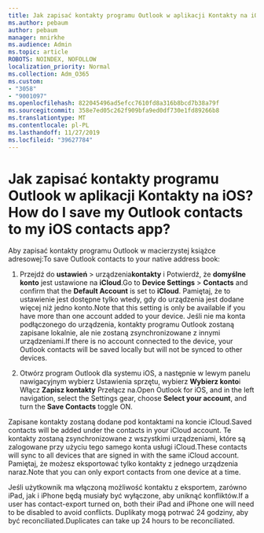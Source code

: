```yaml
---
title: Jak zapisać kontakty programu Outlook w aplikacji Kontakty na iOS?
ms.author: pebaum
author: pebaum
manager: mnirkhe
ms.audience: Admin
ms.topic: article
ROBOTS: NOINDEX, NOFOLLOW
localization_priority: Normal
ms.collection: Adm_O365
ms.custom:
- "3058"
- "9001097"
ms.openlocfilehash: 822045496ad5efcc7610fd8a316b8bcd7b38a79f
ms.sourcegitcommit: 358e7ed05c262f909bfa9ed0df730e1fd89266b8
ms.translationtype: MT
ms.contentlocale: pl-PL
ms.lasthandoff: 11/27/2019
ms.locfileid: "39627784"
---
```

# <a name="how-do-i-save-my-outlook-contacts-to-my-ios-contacts-app"></a><span data-ttu-id="4c8bd-102">Jak zapisać kontakty programu Outlook w aplikacji Kontakty na iOS?</span><span class="sxs-lookup"><span data-stu-id="4c8bd-102">How do I save my Outlook contacts to my iOS contacts app?</span></span>

<span data-ttu-id="4c8bd-103">Aby zapisać kontakty programu Outlook w macierzystej książce adresowej:</span><span class="sxs-lookup"><span data-stu-id="4c8bd-103">To save Outlook contacts to your native address book:</span></span>
 
1. <span data-ttu-id="4c8bd-104">Przejdź do **ustawień** > urządzenia**kontakty** i Potwierdź, że **domyślne konto** jest ustawione na **iCloud**.</span><span class="sxs-lookup"><span data-stu-id="4c8bd-104">Go to **Device Settings** > **Contacts** and confirm that the **Default Account** is set to **iCloud**.</span></span> <span data-ttu-id="4c8bd-105">Pamiętaj, że to ustawienie jest dostępne tylko wtedy, gdy do urządzenia jest dodane więcej niż jedno konto.</span><span class="sxs-lookup"><span data-stu-id="4c8bd-105">Note that this setting is only be available if you have more than one account added to your device.</span></span> <span data-ttu-id="4c8bd-106">Jeśli nie ma konta podłączonego do urządzenia, kontakty programu Outlook zostaną zapisane lokalnie, ale nie zostaną zsynchronizowane z innymi urządzeniami.</span><span class="sxs-lookup"><span data-stu-id="4c8bd-106">If there is no account connected to the device, your Outlook contacts will be saved locally but will not be synced to other devices.</span></span>
 
2. <span data-ttu-id="4c8bd-107">Otwórz program Outlook dla systemu iOS, a następnie w lewym panelu nawigacyjnym wybierz Ustawienia sprzętu, wybierz **Wybierz konto**i Włącz **Zapisz kontakty** Przełącz na.</span><span class="sxs-lookup"><span data-stu-id="4c8bd-107">Open Outlook for iOS, and in the left navigation, select the Settings gear, choose **Select your account**, and turn the **Save Contacts** toggle ON.</span></span>
 
<span data-ttu-id="4c8bd-108">Zapisane kontakty zostaną dodane pod kontaktami na koncie iCloud.</span><span class="sxs-lookup"><span data-stu-id="4c8bd-108">Saved contacts will be added under the contacts in your iCloud account.</span></span> <span data-ttu-id="4c8bd-109">Te kontakty zostaną zsynchronizowane z wszystkimi urządzeniami, które są zalogowane przy użyciu tego samego konta usługi iCloud.</span><span class="sxs-lookup"><span data-stu-id="4c8bd-109">These contacts will sync to all devices that are signed in with the same iCloud account.</span></span> <span data-ttu-id="4c8bd-110">Pamiętaj, że możesz eksportować tylko kontakty z jednego urządzenia naraz.</span><span class="sxs-lookup"><span data-stu-id="4c8bd-110">Note that you can only export contacts from one device at a time.</span></span>
 
<span data-ttu-id="4c8bd-111">Jeśli użytkownik ma włączoną możliwość kontaktu z eksportem, zarówno iPad, jak i iPhone będą musiały być wyłączone, aby uniknąć konfliktów.</span><span class="sxs-lookup"><span data-stu-id="4c8bd-111">If a user has contact-export turned on, both their iPad and iPhone one will need to be disabled to avoid conflicts.</span></span> <span data-ttu-id="4c8bd-112">Duplikaty mogą potrwać 24 godziny, aby być reconciliated.</span><span class="sxs-lookup"><span data-stu-id="4c8bd-112">Duplicates can take up 24 hours to be reconciliated.</span></span>